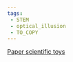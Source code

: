 ```yaml
---
tags:
 - STEM
 - optical_illusion
 - TO_COPY
---
```

[Paper scientific toys](https://www.facebook.com/reel/673336351268868)
